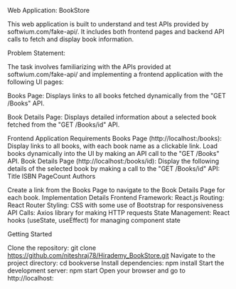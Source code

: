 Web Application: BookStore

This web application is built to understand and test APIs provided by softwium.com/fake-api/. It includes both frontend pages and backend API calls to fetch and display book information.

Problem Statement:

The task involves familiarizing with the APIs provided at softwium.com/fake-api/ and implementing a frontend application with the following UI pages:

Books Page: Displays links to all books fetched dynamically from the "GET /Books" API.

Book Details Page: Displays detailed information about a selected book fetched from the "GET /Books/id" API.

Frontend Application Requirements
Books Page (http://localhost:<port>/books):
Display links to all books, with each book name as a clickable link.
Load books dynamically into the UI by making an API call to the "GET /Books" API.
Book Details Page (http://localhost:<port>/books/id):
Display the following details of the selected book by making a call to the "GET /Books/id" API:
Title
ISBN
PageCount
Authors

Create a link from the Books Page to navigate to the Book Details Page for each book.
Implementation Details
Frontend Framework: React.js
Routing: React Router
Styling: CSS with some use of Bootstrap for responsiveness
API Calls: Axios library for making HTTP requests
State Management: React hooks (useState, useEffect) for managing component state

Getting Started

Clone the repository: git clone https://github.com/niteshraj78/Hirademy_BookStore.git
Navigate to the project directory: cd  bookverse
Install dependencies: npm install
Start the development server: npm start
Open your browser and go to http://localhost:<port>
